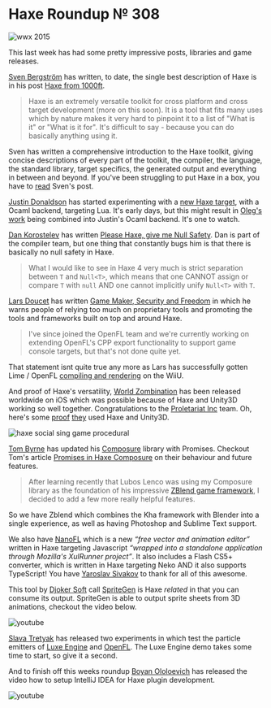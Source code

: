 [_template]: ../templates/roundup.html
[date]: / "2015-02-21 09:28:00"
[modified]: / "2015-02-21 13:55:00"
[published]: / "2015-02-21 13:55:00"
[“”]: a ""
# Haxe Roundup № 308

![wwx 2015](/img/305/wwx2015.png "WWX 2015 in Paris between 29th May and 1st June!")

This last week has had some pretty impressive posts, libraries and game releases.

[Sven Bergström][tw1] has written, to date, the single best description of Haxe is in 
his post [Haxe from 1000ft][l1].

> Haxe is an extremely versatile toolkit for cross platform and cross 
target development (more on this soon). It is a tool that fits many uses which 
by nature makes it very hard to pinpoint it to a list of "What is it" or 
"What is it for". It's difficult to say - because you can do basically 
anything using it.

Sven has written a comprehensive introduction to the Haxe toolkit,
giving concise descriptions of every part of the toolkit, the compiler, the language,
the standard library, target specifics, the generated output and everything in between
and beyond. If you've been struggling to put Haxe in a box, you have to [read][l1]
Sven's post.

[Justin Donaldson][tw2] has started experimenting with a [new Haxe target][l2], with
a Ocaml backend, targeting Lua. It's early days, but this might result in [Oleg's][tw3]
[work][l3] being combined into Justin's Ocaml backend. It's one to watch.

[Dan Korostelev][tw4] has written [Please Haxe, give me Null Safety][l4]. Dan is part 
of the compiler team, but one thing that constantly bugs him is that there is basically
no null safety in Haxe.

> What I would like to see in Haxe 4 very much is strict separation between 
`T` and `Null<T>`, which means that one CANNOT assign or compare `T` with `null` 
AND one cannot implicitly unify `Null<T>` with `T`.

[Lars Doucet][tw5] has written [Game Maker, Security and Freedom][l5] in which
he warns people of relying too much on proprietary tools and promoting the
tools and frameworks built on top and around Haxe.

> I've since joined the OpenFL team and we're currently working 
on extending OpenFL's CPP export functionality to support game 
console targets, but that's not done quite yet.

That statement isnt quite true any more as Lars has successfully gotten Lime / 
OpenFL [compiling and rendering][l6] on the WiiU.

And proof of Haxe's versatility, [World Zombination][l7] has been released worldwide
on iOS which was possible because of Haxe and Unity3D working 
so well together. Congratulations to the [Proletariat Inc][tw6] team. Oh, here's
some [proof][l8] [they][l9] used Haxe and Unity3D.

![haxe social sing game procedural](/img/308/sing.png "@blackmagic_mt procedural music game.")

[Tom Byrne][gh1] has updated his [Composure][l10] library with Promises. Checkout
Tom's article [Promises in Haxe Composure][l11] on their behaviour and future
features.

> After learning recently that Lubos Lenco was using my 
Composure library as the foundation of his impressive 
[ZBlend game framework][l12], I decided to add a few more really 
helpful features.

So we have Zblend which combines the Kha framework with Blender into a single
experience, as well as having Photoshop and Sublime Text support.

We also have [NanoFL][l13] which is a new _“free vector and animation editor”_ 
written in Haxe targeting Javascript _“wrapped into a standalone application through
Mozilla's XulRunner project”_. It also includes a Flash CS5+ converter, which is
written in Haxe targeting Neko AND it also supports TypeScript! You have
[Yaroslav Sivakov][bit1] to thank for all of this awesome.

This tool by [Djoker Soft][tw9] call [SpriteGen][l16] is Haxe _related_ in that you can
consume its output. SpriteGen is able to output sprite sheets from 3D animations, 
checkout the video below.

![youtube](boBtVN4XSto)

[Slava Tretyak][tw8] has released two experiments in which test the particle emitters
of [Luxe Engine][l14] and [OpenFL][l15]. The Luxe Engine demo takes some time to start,
so give it a second.

And to finish off this weeks roundup [Boyan Ololoevich][tw7] has released the video
how to setup IntelliJ IDEA for Haxe plugin development.

![youtube](MwrzdBFaZkc)

[bit1]: https://bitbucket.org/yar3333 "@yar3333"

[gh1]: https://github.com/TomByrne "@TomByrne"

[tw9]: https://twitter.com/djokersoft "@djokersoft"
[tw8]: https://twitter.com/djnudnyj "@djnudnyj"
[tw7]: https://twitter.com/As3Boyan "@As3Boyan"
[tw6]: https://twitter.com/proletariat_inc "@proletariat_inc"
[tw5]: https://twitter.com/larsiusprime "@larsiusprime"
[tw4]: https://twitter.com/nadako "@nadako"
[tw3]: https://twitter.com/PeyTyPeyTy "@PeyTyPeyTy"
[tw2]: https://twitter.com/omgjjd "@omgjjd"
[tw1]: https://twitter.com/___discovery "@___discovery"

[l16]: https://github.com/akadjoker/spriteGen "SpriteGen on GitHub"
[l15]: http://blog.zame-dev.org/pub/particles/stresstest/ "Particle Emitter Test for OpenFL"
[l14]: http://blog.zame-dev.org/pub/particles/luxe/ "Particle Emitter Test for Luxe Engine"
[l13]: http://nanofl.com/ "NanoFL vector and animation editor"
[l12]: https://github.com/luboslenco/zblend "ZBlend on GitHub"
[l11]: http://www.tbyrne.org/promises-in-haxe-composure "Promises in Haxe Composure"
[l10]: https://github.com/TomByrne/composure "Composure on GitHub"
[l9]: https://twitter.com/dogles/status/568419873187102720 "World Zombination Haxe and Unity3D"
[l8]: http://proletariat.com/blog/tag/haxe/ "Proletariat Inc - Haxe and Unity3D"
[l7]: https://worldzombination.com/news/2015/02/19/world-zombination-available-worldwide-ios/ "World Zombination World Wide Release on iOS"
[l6]: https://twitter.com/larsiusprime/status/568892527878778881 "Lime and OpenFL on the WiiU"
[l5]: http://www.gamasutra.com/blogs/LarsDoucet/20150217/236674/Game_Maker_Security_and_Freedom.php "Game Marker, Security and Freedom"
[l4]: http://nadako.tumblr.com/post/111320874485/please-haxe-give-null-safety "Please Haxe, give me Null Safety"
[l3]: https://github.com/PeyTy/LuaXe "Lua Generator Target for Haxe on GitHub"
[l2]: https://github.com/jdonaldson/haxe/commits/haxe_lua "New Haxe target - Lua on GitHub"
[l1]: http://notes.underscorediscovery.com/haxe-from-1000ft/ "Haxe from 1000ft"
